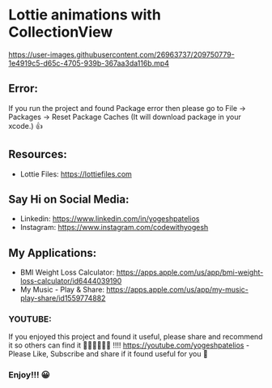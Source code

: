 # Lottie animations with CollectionView

https://user-images.githubusercontent.com/26963737/209750779-1e4919c5-d65c-4705-939b-367aa3da116b.mp4

## Error: 
If you run the project and found Package error then please go to File -> Packages -> Reset Package Caches (It will download package in your xcode.) 👍

## Resources:
- Lottie Files: https://lottiefiles.com

## Say Hi on Social Media:
- Linkedin: https://www.linkedin.com/in/yogeshpatelios
- Instagram: https://www.instagram.com/codewithyogesh

## My Applications:

- BMI Weight Loss Calculator: https://apps.apple.com/us/app/bmi-weight-loss-calculator/id6444039190
- My Music - Play & Share: https://apps.apple.com/us/app/my-music-play-share/id1559774882

### YOUTUBE:
If you enjoyed this project and found it useful, please share and recommend it so others can find it 💚💚💚💚💚💚 !!!!
https://youtube.com/yogeshpatelios - Please Like, Subscribe and share if it found useful for you 🤟

### Enjoy!!! 😀
